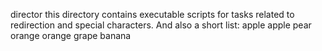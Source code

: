 director this directory contains executable scripts for tasks related to redirection and special characters. And also a short list: apple apple pear orange orange grape banana
